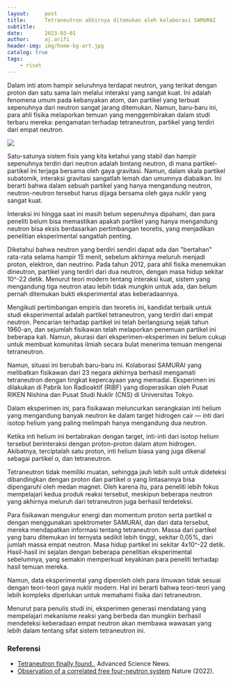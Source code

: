 ```yaml
---
layout:     post
title:      Tetraneutron akhirnya ditemukan oleh kolaborasi SAMURAI
subtitle:   
date:       2023-03-01
author:     aj.arifi
header-img: img/home-bg-art.jpg
catalog: true
tags:
    - riset
---
```


Dalam inti atom hampir seluruhnya terdapat neutron, yang terikat dengan proton dan 
satu sama lain melalui interaksi yang sangat kuat. Ini adalah fenomena umum pada 
kebanyakan atom, dan partikel yang terbuat sepenuhnya dari neutron sangat jarang ditemukan.
Namun, baru-baru ini, para ahli fisika melaporkan temuan yang menggembirakan dalam 
studi terbaru mereka: pengamatan terhadap tetraneutron, partikel yang terdiri dari empat neutron. 

![](https://www.scinexx.de/wp-content/uploads/0/1/01-31778-tetraneutron.jpg)

Satu-satunya sistem fisis yang kita ketahui yang stabil dan hampir sepenuhnya 
terdiri dari neutron adalah bintang neutron, di mana partikel-partikel ini terjaga 
bersama oleh gaya gravitasi. Namun, dalam skala partikel subatomik, 
interaksi gravitasi sangatlah lemah dan umumnya diabaikan. 
Ini berarti bahwa dalam sebuah partikel yang hanya mengandung neutron, 
neutron-neutron tersebut harus dijaga bersama oleh gaya nuklir yang sangat kuat.

Interaksi ini hingga saat ini masih belum sepenuhnya dipahami, 
dan para peneliti belum bisa memastikan apakah partikel yang hanya 
mengandung neutron bisa eksis berdasarkan pertimbangan teoretis, 
yang menjadikan penelitian eksperimental sangatlah penting.

Diketahui bahwa neutron yang berdiri sendiri dapat ada dan "bertahan" 
rata-rata selama hampir 15 menit, sebelum akhirnya meluruh menjadi proton, 
elektron, dan neutrino. Pada tahun 2012, para ahli fisika menemukan dineutron, 
partikel yang terdiri dari dua neutron, dengan masa hidup sekitar 10^-22 detik. 
Menurut teori modern tentang interaksi kuat, sistem yang mengandung tiga neutron atau
lebih tidak mungkin untuk ada, dan belum pernah ditemukan bukti eksperimental atas keberadaannya.

Mengikuti pertimbangan empiris dan teoretis ini, kandidat terbaik untuk studi 
eksperimental adalah partikel tetraneutron, yang terdiri dari empat neutron. 
Pencarian terhadap partikel ini telah berlangsung sejak tahun 1960-an, dan sejumlah 
fisikawan telah melaporkan penemuan partikel ini beberapa kali. Namun, akurasi dari 
eksperimen-eksperimen ini belum cukup untuk membuat komunitas ilmiah secara bulat 
menerima temuan mengenai tetraneutron.

Namun, situasi ini berubah baru-baru ini. Kolaborasi SAMURAI yang melibatkan 
fisikawan dari 23 negara akhirnya berhasil mengamati tetraneutron dengan tingkat 
kepercayaan yang memadai. Eksperimen ini dilakukan di Pabrik Ion Radioaktif (RIBF) yang 
dioperasikan oleh Pusat RIKEN Nishina dan Pusat Studi Nuklir (CNS) di Universitas Tokyo.

Dalam eksperimen ini, para fisikawan meluncurkan serangkaian inti helium yang 
mengandung banyak neutron ke dalam target hidrogen cair — inti dari isotop helium 
yang paling melimpah hanya mengandung dua neutron.

Ketika inti helium ini bertabrakan dengan target, inti-inti dari isotop helium 
tersebut berinteraksi dengan proton-proton dalam atom hidrogen. Akibatnya, 
terciptalah satu proton, inti helium biasa yang juga dikenal sebagai partikel α, dan tetraneutron.

Tetraneutron tidak memiliki muatan, sehingga jauh lebih sulit untuk dideteksi 
dibandingkan dengan proton dan partikel α yang lintasannya bisa dipengaruhi oleh medan magnet. 
Oleh karena itu, para peneliti lebih fokus mempelajari kedua produk reaksi tersebut, 
meskipun beberapa neutron yang akhirnya meluruh dari tetraneutron juga berhasil terdeteksi.

Para fisikawan mengukur energi dan momentum proton serta partikel α dengan menggunakan 
spektrometer SAMURAI, dan dari data tersebut, mereka mendapatkan informasi tentang tetraneutron. 
Massa dari partikel yang baru ditemukan ini ternyata sedikit lebih tinggi, sekitar 0,05%, 
dari jumlah massa empat neutron. Masa hidup partikel ini sekitar 4x10^-22 detik. 
Hasil-hasil ini sejalan dengan beberapa penelitian eksperimental sebelumnya, 
yang semakin memperkuat keyakinan para peneliti terhadap hasil temuan mereka.

Namun, data eksperimental yang diperoleh oleh para ilmuwan tidak sesuai dengan 
teori-teori gaya nuklir modern. Hal ini berarti bahwa teori-teori yang lebih 
kompleks diperlukan untuk memahami fisika dari tetraneutron.

Menurut para penulis studi ini, eksperimen generasi mendatang yang mempelajari 
mekanisme reaksi yang berbeda dan mungkin berhasil mendeteksi keberadaan empat 
neutron akan membawa wawasan yang lebih dalam tentang sifat sistem tetraneutron ini.

### Referensi

* [Tetraneutron finally found.](https://www.advancedsciencenews.com/tetraneutron-finally-found/), Advanced Science News.
* [Observation of a correlated free four-neutron system](https://www.nature.com/articles/s41586-022-04827-6) Nature (2022).



